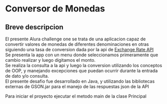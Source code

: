 # Conversor de Monedas
## Breve descripcion  
El presente Alura challenge one se trata de una aplicacion capaz de convertir valores de monedas de diferentes denominaciones en otras siguiendo una tasa de conversion dada por la api de [Exchange Rate API](https://www.exchangerate-api.com/)  
Se presenta la app con un menu donde seleccionamos primeramente que cambio realizar y luego digitamos el monto.  
Se realiza la consulta a la api y luego la conversion utilizando los conceptos de OOP, y manejando excepciones que puedan ocurrir durante la entrada de dato y/o consulta.  
El presente desafio fue desarrollado en Java, y utilizando las bibliotecas externas de GSON.jar para el manejo de las respuestas json de la API

Para iniciar el proyecto ejecutar el metodo main de la clase Principal